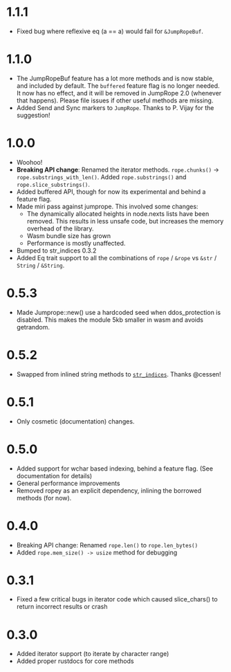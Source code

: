 # 1.1.1

- Fixed bug where reflexive eq (a == a) would fail for `&JumpRopeBuf`.

# 1.1.0

- The JumpRopeBuf feature has a lot more methods and is now stable, and included by default. The `buffered` feature flag is no longer needed. It now has no effect, and it will be removed in JumpRope 2.0 (whenever that happens). Please file issues if other useful methods are missing.
- Added Send and Sync markers to `JumpRope`. Thanks to P. Vijay for the suggestion!

# 1.0.0

- Woohoo!
- **Breaking API change**: Renamed the iterator methods. `rope.chunks()` -> `rope.substrings_with_len()`. Added `rope.substrings()` and `rope.slice_substrings()`.
- Added buffered API, though for now its experimental and behind a feature flag.
- Made miri pass against jumprope. This involved some changes:
  - The dynamically allocated heights in node.nexts lists have been removed. This results in less unsafe code, but increases the memory overhead of the library.
  - Wasm bundle size has grown
  - Performance is mostly unaffected.
- Bumped to str_indices 0.3.2
- Added Eq trait support to all the combinations of `rope` / `&rope` vs `&str` / `String` / `&String`.


# 0.5.3

- Made Jumprope::new() use a hardcoded seed when ddos_protection is disabled. This makes the module 5kb smaller in wasm and avoids getrandom.

# 0.5.2

- Swapped from inlined string methods to [`str_indices`](https://crates.io/crates/str_indices). Thanks @cessen!

# 0.5.1

- Only cosmetic (documentation) changes.

# 0.5.0

- Added support for wchar based indexing, behind a feature flag. (See documentation for details)
- General performance improvements
- Removed ropey as an explicit dependency, inlining the borrowed methods (for now).

# 0.4.0

- Breaking API change: Renamed `rope.len()` to `rope.len_bytes()`
- Added `rope.mem_size() -> usize` method for debugging

# 0.3.1

- Fixed a few critical bugs in iterator code which caused slice_chars() to return incorrect results or crash

# 0.3.0

- Added iterator support (to iterate by character range)
- Added proper rustdocs for core methods